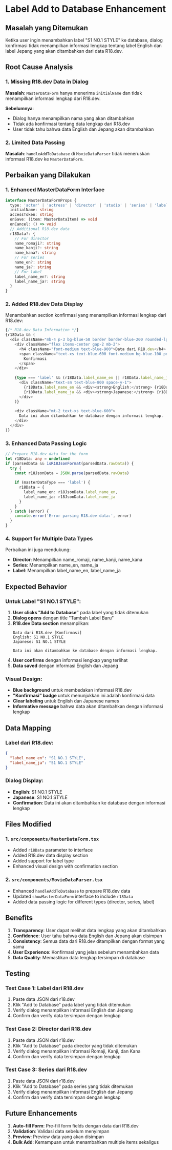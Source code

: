 # Label Add to Database Enhancement

## Masalah yang Ditemukan
Ketika user ingin menambahkan label "S1 NO.1 STYLE" ke database, dialog konfirmasi tidak menampilkan informasi lengkap tentang label English dan label Jepang yang akan ditambahkan dari data R18.dev.

## Root Cause Analysis

### 1. Missing R18.dev Data in Dialog
**Masalah**: `MasterDataForm` hanya menerima `initialName` dan tidak menampilkan informasi lengkap dari R18.dev.

**Sebelumnya**:
- Dialog hanya menampilkan nama yang akan ditambahkan
- Tidak ada konfirmasi tentang data lengkap dari R18.dev
- User tidak tahu bahwa data English dan Jepang akan ditambahkan

### 2. Limited Data Passing
**Masalah**: `handleAddToDatabase` di `MovieDataParser` tidak meneruskan informasi R18.dev ke `MasterDataForm`.

## Perbaikan yang Dilakukan

### 1. Enhanced MasterDataForm Interface
```typescript
interface MasterDataFormProps {
  type: 'actor' | 'actress' | 'director' | 'studio' | 'series' | 'label'
  initialName: string
  accessToken: string
  onSave: (item: MasterDataItem) => void
  onCancel: () => void
  // Additional R18.dev data
  r18Data?: {
    // For director
    name_romaji?: string
    name_kanji?: string
    name_kana?: string
    // For series
    name_en?: string
    name_ja?: string
    // For label
    label_name_en?: string
    label_name_ja?: string
  }
}
```

### 2. Added R18.dev Data Display
Menambahkan section konfirmasi yang menampilkan informasi lengkap dari R18.dev:

```typescript
{/* R18.dev Data Information */}
{r18Data && (
  <div className="mb-4 p-3 bg-blue-50 border border-blue-200 rounded-lg">
    <div className="flex items-center gap-2 mb-2">
      <h4 className="font-medium text-blue-900">Data dari R18.dev</h4>
      <span className="text-xs text-blue-600 font-medium bg-blue-100 px-2 py-1 rounded">
        Konfirmasi
      </span>
    </div>
    
    {type === 'label' && (r18Data.label_name_en || r18Data.label_name_ja) && (
      <div className="text-sm text-blue-800 space-y-1">
        {r18Data.label_name_en && <div><strong>English:</strong> {r18Data.label_name_en}</div>}
        {r18Data.label_name_ja && <div><strong>Japanese:</strong> {r18Data.label_name_ja}</div>}
      </div>
    )}
    
    <div className="mt-2 text-xs text-blue-600">
      Data ini akan ditambahkan ke database dengan informasi lengkap.
    </div>
  </div>
)}
```

### 3. Enhanced Data Passing Logic
```typescript
// Prepare R18.dev data for the form
let r18Data: any = undefined
if (parsedData && isR18JsonFormat(parsedData.rawData)) {
  try {
    const r18JsonData = JSON.parse(parsedData.rawData)
    
    if (masterDataType === 'label') {
      r18Data = {
        label_name_en: r18JsonData.label_name_en,
        label_name_ja: r18JsonData.label_name_ja
      }
    }
  } catch (error) {
    console.error('Error parsing R18.dev data:', error)
  }
}
```

### 4. Support for Multiple Data Types
Perbaikan ini juga mendukung:
- **Director**: Menampilkan name_romaji, name_kanji, name_kana
- **Series**: Menampilkan name_en, name_ja
- **Label**: Menampilkan label_name_en, label_name_ja

## Expected Behavior

### Untuk Label "S1 NO.1 STYLE":
1. **User clicks "Add to Database"** pada label yang tidak ditemukan
2. **Dialog opens** dengan title "Tambah Label Baru"
3. **R18.dev Data section** menampilkan:
   ```
   Data dari R18.dev [Konfirmasi]
   English: S1 NO.1 STYLE
   Japanese: S1 NO.1 STYLE
   
   Data ini akan ditambahkan ke database dengan informasi lengkap.
   ```
4. **User confirms** dengan informasi lengkap yang terlihat
5. **Data saved** dengan informasi English dan Jepang

### Visual Design:
- **Blue background** untuk membedakan informasi R18.dev
- **"Konfirmasi" badge** untuk menunjukkan ini adalah konfirmasi data
- **Clear labeling** untuk English dan Japanese names
- **Informative message** bahwa data akan ditambahkan dengan informasi lengkap

## Data Mapping

### Label dari R18.dev:
```json
{
  "label_name_en": "S1 NO.1 STYLE",
  "label_name_ja": "S1 NO.1 STYLE"
}
```

### Dialog Display:
- **English**: S1 NO.1 STYLE
- **Japanese**: S1 NO.1 STYLE
- **Confirmation**: Data ini akan ditambahkan ke database dengan informasi lengkap

## Files Modified

### 1. `src/components/MasterDataForm.tsx`
- Added `r18Data` parameter to interface
- Added R18.dev data display section
- Added support for label type
- Enhanced visual design with confirmation section

### 2. `src/components/MovieDataParser.tsx`
- Enhanced `handleAddToDatabase` to prepare R18.dev data
- Updated `showMasterDataForm` interface to include `r18Data`
- Added data passing logic for different types (director, series, label)

## Benefits

1. **Transparency**: User dapat melihat data lengkap yang akan ditambahkan
2. **Confidence**: User tahu bahwa data English dan Jepang akan disimpan
3. **Consistency**: Semua data dari R18.dev ditampilkan dengan format yang sama
4. **User Experience**: Konfirmasi yang jelas sebelum menambahkan data
5. **Data Quality**: Memastikan data lengkap tersimpan di database

## Testing

### Test Case 1: Label dari R18.dev
1. Paste data JSON dari r18.dev
2. Klik "Add to Database" pada label yang tidak ditemukan
3. Verify dialog menampilkan informasi English dan Jepang
4. Confirm dan verify data tersimpan dengan lengkap

### Test Case 2: Director dari R18.dev
1. Paste data JSON dari r18.dev
2. Klik "Add to Database" pada director yang tidak ditemukan
3. Verify dialog menampilkan informasi Romaji, Kanji, dan Kana
4. Confirm dan verify data tersimpan dengan lengkap

### Test Case 3: Series dari R18.dev
1. Paste data JSON dari r18.dev
2. Klik "Add to Database" pada series yang tidak ditemukan
3. Verify dialog menampilkan informasi English dan Jepang
4. Confirm dan verify data tersimpan dengan lengkap

## Future Enhancements

1. **Auto-fill Form**: Pre-fill form fields dengan data dari R18.dev
2. **Validation**: Validasi data sebelum menyimpan
3. **Preview**: Preview data yang akan disimpan
4. **Bulk Add**: Kemampuan untuk menambahkan multiple items sekaligus
